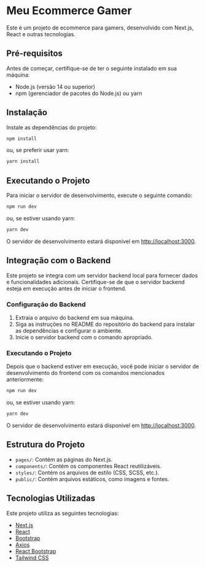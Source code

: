 # Meu Ecommerce Gamer

Este é um projeto de ecommerce para gamers, desenvolvido com Next.js, React e outras tecnologias.

## Pré-requisitos

Antes de começar, certifique-se de ter o seguinte instalado em sua máquina:

- Node.js (versão 14 ou superior)
- npm (gerenciador de pacotes do Node.js) ou yarn

## Instalação

Instale as dependências do projeto:

```bash
npm install
```

ou, se preferir usar yarn:

```bash
yarn install
```

## Executando o Projeto

Para iniciar o servidor de desenvolvimento, execute o seguinte comando:

```bash
npm run dev
```

ou, se estiver usando yarn:

```bash
yarn dev
```

O servidor de desenvolvimento estará disponível em [http://localhost:3000](http://localhost:3000).

## Integração com o Backend

Este projeto se integra com um servidor backend local para fornecer dados e funcionalidades adicionais. Certifique-se de que o servidor backend esteja em execução antes de iniciar o frontend.

### Configuração do Backend

1. Extraia o arquivo do backend em sua máquina.
2. Siga as instruções no README do repositório do backend para instalar as dependências e configurar o ambiente.
3. Inicie o servidor backend com o comando apropriado.

### Executando o Projeto

Depois que o backend estiver em execução, você pode iniciar o servidor de desenvolvimento do frontend com os comandos mencionados anteriormente:

```bash
npm run dev
```

ou, se estiver usando yarn:

```bash
yarn dev
```

O servidor de desenvolvimento estará disponível em [http://localhost:3000](http://localhost:3000).

## Estrutura do Projeto

- `pages/`: Contém as páginas do Next.js.
- `components/`: Contém os componentes React reutilizáveis.
- `styles/`: Contém os arquivos de estilo (CSS, SCSS, etc.).
- `public/`: Contém arquivos estáticos, como imagens e fontes.

## Tecnologias Utilizadas

Este projeto utiliza as seguintes tecnologias:

- [Next.js](https://nextjs.org/)
- [React](https://reactjs.org/)
- [Bootstrap](https://getbootstrap.com/)
- [Axios](https://axios-http.com/)
- [React Bootstrap](https://react-bootstrap.github.io/)
- [Tailwind CSS](https://tailwindcss.com/)
